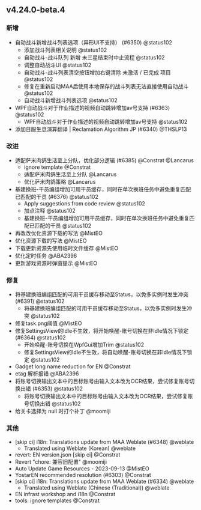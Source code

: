 ## v4.24.0-beta.4

### 新增

- 自动战斗新增战斗列表选项（异形UI不支持） (#6350) @status102
   - 添加战斗列表相关说明 @status102
   - 自动战斗-战斗队列 新增 未三星结束时中止流程 @status102
   - 调整自动战斗UI @status102
   - 自动战斗-战斗列表清空按钮增加右键清除 未激活 / 已完成 项目 @status102
   - 修复在重新启动MAA后使用本地保存的战斗列表无法直接使用自动战斗 @status102
   - 自动战斗新增战斗列表选项 @status102
- WPF自动战斗对于作业描述的视频自动跳转增加av号支持 (#6363) @status102
   - WPF自动战斗对于作业描述的视频自动跳转增加av号支持 @status102
- 添加日服生息演算翻译 | Reclamation Algorithm JP (#6340) @THSLP13

### 改进

- 适配萨米肉鸽生活至上分队，优化部分逻辑 (#6385) @Constrat @Lancarus
   - ignore template @Constrat
   - 适配萨米肉鸽生活至上分队 @Lancarus
   - 优化萨米肉鸽策略 @Lancarus
- 基建换班-干员编组增加可用干员缓存，同时在单次换班任务中避免重复匹配已匹配的干员 (#6376) @status102
   - Apply suggestions from code review @status102
   - 加点注释 @status102
   - 基建换班-干员编组增加可用干员缓存，同时在单次换班任务中避免重复匹配已匹配的干员 @status102
- 再改改优化资源下载的写法 @MistEO
- 优化资源下载的写法 @MistEO
- 下载更新资源先使用临时文件缓存 @MistEO
- 优化定时任务 @ABA2396
- 更新游戏资源时弹窗提示 @MistEO

### 修复

- 将基建换班编组匹配的可用干员缓存移动至Status，以免多实例时发生冲突 (#6391) @status102
   - 将基建换班编组匹配的可用干员缓存移动至Status，以免多实例时发生冲突 @status102
- 修复task.png阈值 @MistEO
- 修复SettingsView的Idle不生效，将开始唤醒-账号切换在非Idle情况下锁定 (#6364) @status102
   - 开始唤醒-账号切换在WpfGui增加Trim @status102
   - 修复SettingsView的Idle不生效，将自动唤醒-账号切换在非Idle情况下锁定 @status102
- Gadget long name reduction for EN @Constrat
- etag 解析报错 @ABA2396
- 将账号切换输出文本中的目标账号由输入文本改为OCR结果，尝试修复账号切换出错 (#6353) @status102
   - 将账号切换输出文本中的目标账号由输入文本改为OCR结果，尝试修复账号切换出错 @status102
- 给关卡选择为 null 时打个补丁 @moomiji

### 其他

- [skip ci] i18n: Translations update from MAA Weblate (#6348) @weblate
   - Translated using Weblate (Korean) @weblate
- revert: EN version.json [skip ci] @Constrat
- Revert "chore: 兼容旧配置" @moomiji
- Auto Update Game Resources - 2023-09-13 @MistEO
- YostarEN recommended resolution (#6303) @Constrat
- [skip ci] i18n: Translations update from MAA Weblate (#6334) @weblate
   - Translated using Weblate (Chinese (Traditional)) @weblate
- EN infrast workshop and i18n @Constrat
- tools: ignore templates @Constrat
